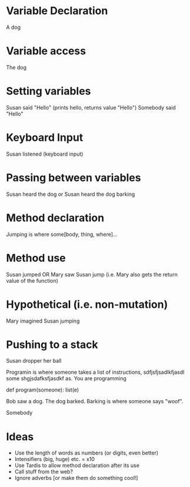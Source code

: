

# Variable Declaration
A dog

# Variable access
The dog

# Setting variables
Susan said "Hello" (prints hello, returns value "Hello")
Somebody said "Hello"


# Keyboard Input
Susan listened (keyboard input)

# Passing between variables
Susan heard the dog
or
Susan heard the dog barking


# Method declaration

Jumping is where some[body, thing, where]...

# Method use

Susan jumped
OR
Mary saw Susan jump (i.e. Mary also gets the return value of the function)


# Hypothetical (i.e. non-mutation)
Mary imagined Susan jumping


# Pushing to a stack
Susan dropper her ball


Programin is where someone takes a list of instructions, sdfjsfjsadlkfjasdl  some shgjsdafksfjasdkf as. You are programming


def program(someone):
  list(e)


Bob saw a dog. The dog barked. Barking is where someone says "woof".



Somebody




# Ideas

- Use the length of words as numbers (or digits, even better)
- Intensifiers (big, huge) etc. = x10
- Use Tardis to allow method declaration after its use
- Call stuff from the web?
- Ignore adverbs [or make them do something cool!]
